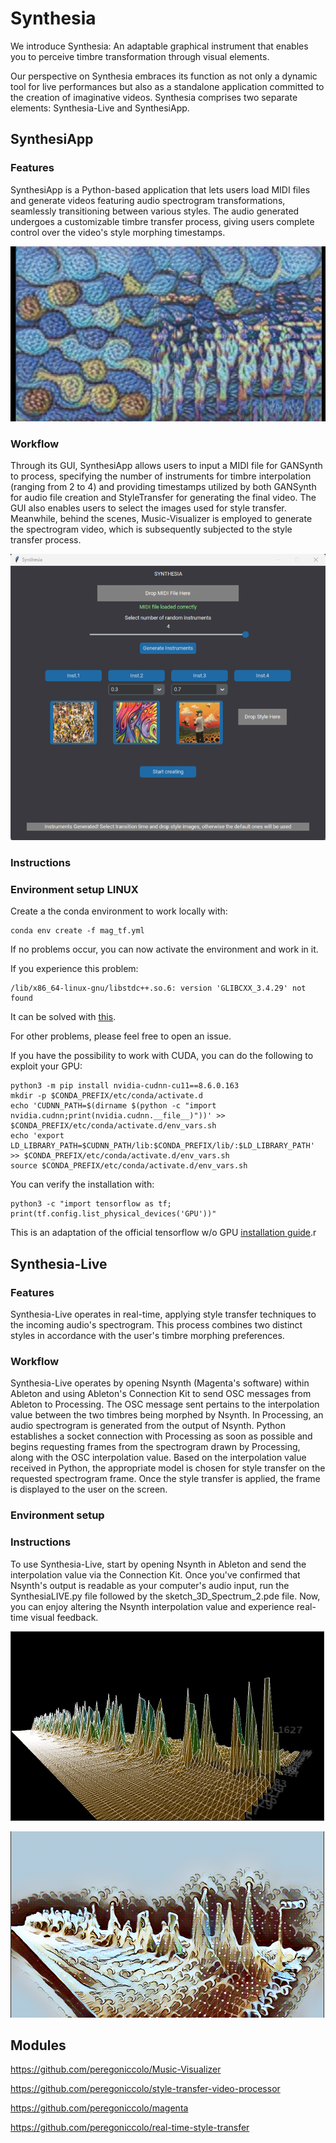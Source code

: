 # Synthesia

We introduce Synthesia: An adaptable graphical instrument that enables you to perceive timbre transformation through visual elements.

Our perspective on Synthesia embraces its function as not only a dynamic tool for live performances but also as a standalone application committed to the creation of imaginative videos. Synthesia comprises two separate elements: Synthesia-Live and SynthesiApp.

## SynthesiApp
### Features
SynthesiApp is a Python-based application that lets users load MIDI files and generate videos featuring audio spectrogram transformations, seamlessly transitioning between various styles. The audio generated undergoes a customizable timbre transfer process, giving users complete control over the video's style morphing timestamps.

![Alt text](images/SynthesiaApp.png)

### Workflow
Through its GUI, SynthesiApp allows users to input a MIDI file for GANSynth to process, specifying the number of instruments for timbre interpolation (ranging from 2 to 4) and providing timestamps utilized by both GANSynth for audio file creation and StyleTransfer for generating the final video. The GUI also enables users to select the images used for style transfer. Meanwhile, behind the scenes, Music-Visualizer is employed to generate the spectrogram video, which is subsequently subjected to the style transfer process.

![Alt text](images/gui_synthesia.png)
### Instructions

### Environment setup LINUX
Create a the conda environment to work locally with:
```
conda env create -f mag_tf.yml
```
If no problems occur, you can now activate the environment and work in it. 

If you experience this problem: 
```
/lib/x86_64-linux-gnu/libstdc++.so.6: version 'GLIBCXX_3.4.29' not found
```
It can be solved with <a href="https://github.com/pybind/pybind11/discussions/3453#discussioncomment-7068951">this</a>.

For other problems, please feel free to open an issue.

If you have the possibility to work with CUDA, you can do the following to exploit your GPU:
```
python3 -m pip install nvidia-cudnn-cu11==8.6.0.163
mkdir -p $CONDA_PREFIX/etc/conda/activate.d
echo 'CUDNN_PATH=$(dirname $(python -c "import nvidia.cudnn;print(nvidia.cudnn.__file__)"))' >> $CONDA_PREFIX/etc/conda/activate.d/env_vars.sh
echo 'export LD_LIBRARY_PATH=$CUDNN_PATH/lib:$CONDA_PREFIX/lib/:$LD_LIBRARY_PATH' >> $CONDA_PREFIX/etc/conda/activate.d/env_vars.sh
source $CONDA_PREFIX/etc/conda/activate.d/env_vars.sh
```
You can verify the installation with:
```
python3 -c "import tensorflow as tf; print(tf.config.list_physical_devices('GPU'))"
```
This is an adaptation of the official tensorflow w/o GPU <a href="https://www.tensorflow.org/install/pip?hl=it">installation guide</a>.r

## Synthesia-Live
### Features
Synthesia-Live operates in real-time, applying style transfer techniques to the incoming audio's spectrogram. This process combines two distinct styles in accordance with the user's timbre morphing preferences.

### Workflow
Synthesia-Live operates by opening Nsynth (Magenta's software) within Ableton and using Ableton's Connection Kit to send OSC messages from Ableton to Processing. The OSC message sent pertains to the interpolation value between the two timbres being morphed by Nsynth. In Processing, an audio spectrogram is generated from the output of Nsynth. Python establishes a socket connection with Processing as soon as possible and begins requesting frames from the spectrogram drawn by Processing, along with the OSC interpolation value. Based on the interpolation value received in Python, the appropriate model is chosen for style transfer on the requested spectrogram frame. Once the style transfer is applied, the frame is displayed to the user on the screen.

### Environment setup

### Instructions
To use Synthesia-Live, start by opening Nsynth in Ableton and send the interpolation value via the Connection Kit. Once you've confirmed that Nsynth's output is readable as your computer's audio input, run the SynthesiaLIVE.py file followed by the sketch_3D_Spectrum_2.pde file. Now, you can enjoy altering the Nsynth interpolation value and experience real-time visual feedback.



![Alt text](images/SynthesiaLiveSpec.png)

![Alt text](images/SynthesiaLiveStyled.png)


## Modules 
https://github.com/peregoniccolo/Music-Visualizer

https://github.com/peregoniccolo/style-transfer-video-processor

https://github.com/peregoniccolo/magenta

https://github.com/peregoniccolo/real-time-style-transfer

